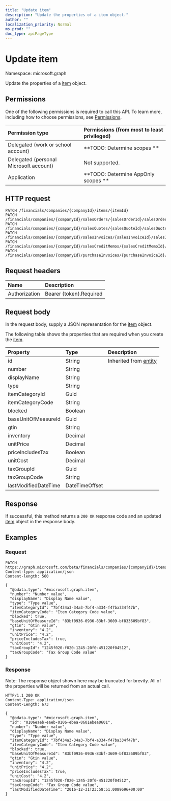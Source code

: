 ```yaml
---
title: "Update item"
description: "Update the properties of a item object."
author: ""
localization_priority: Normal
ms.prod: ""
doc_type: apiPageType
---
```


# Update item

Namespace: microsoft.graph

Update the properties of a [item](../resources/item.md) object.

## Permissions
One of the following permissions is required to call this API. To learn more, including how to choose permissions, see [Permissions](/concepts/permissions-reference.md).

|Permission type|Permissions (from most to least privileged)|
|:---|:---|
|Delegated (work or school account)|**TODO: Determine scopes **|
|Delegated (personal Microsoft account)|Not supported.|
|Application|**TODO: Determine AppOnly scopes **|

## HTTP request
<!-- {
  "blockType": "ignored"
}
-->
``` http
PATCH /financials/companies/{companyId}/items/{itemId}
PATCH /financials/companies/{companyId}/salesOrders/{salesOrderId}/salesOrderLines/{salesOrderLineId}/item
PATCH /financials/companies/{companyId}/salesQuotes/{salesQuoteId}/salesQuoteLines/{salesQuoteLineId}/item
PATCH /financials/companies/{companyId}/salesInvoices/{salesInvoiceId}/salesInvoiceLines/{salesInvoiceLineId}/item
PATCH /financials/companies/{companyId}/salesCreditMemos/{salesCreditMemoId}/salesCreditMemoLines/{salesCreditMemoLineId}/item
PATCH /financials/companies/{companyId}/purchaseInvoices/{purchaseInvoiceId}/purchaseInvoiceLines/{purchaseInvoiceLineId}/item
```

## Request headers
|Name|Description|
|:---|:---|
|Authorization|Bearer {token}.Required|

## Request body
In the request body, supply a JSON representation for the [item](../resources/item.md) object.

The following table shows the properties that are required when you create the [item](../resources/item.md).

|Property|Type|Description|
|:---|:---|:---|
|id|String| Inherited from [entity](../resources/entity.md)|
|number|String||
|displayName|String||
|type|String||
|itemCategoryId|Guid||
|itemCategoryCode|String||
|blocked|Boolean||
|baseUnitOfMeasureId|Guid||
|gtin|String||
|inventory|Decimal||
|unitPrice|Decimal||
|priceIncludesTax|Boolean||
|unitCost|Decimal||
|taxGroupId|Guid||
|taxGroupCode|String||
|lastModifiedDateTime|DateTimeOffset||



## Response
If successful, this method returns a `200 OK` response code and an updated [item](../resources/item.md) object in the response body.

## Examples

### Request
<!-- {
  "blockType": "request",
  "name": "update_item"
}
-->
``` http
PATCH https://graph.microsoft.com/beta/financials/companies/{companyId}/items/{itemId}
Content-type: application/json
Content-length: 560

{
  "@odata.type": "#microsoft.graph.item",
  "number": "Number value",
  "displayName": "Display Name value",
  "type": "Type value",
  "itemCategoryId": "7bf434a3-34a3-7bf4-a334-f47ba334f47b",
  "itemCategoryCode": "Item Category Code value",
  "blocked": true,
  "baseUnitOfMeasureId": "83bf0936-0936-83bf-3609-bf833609bf83",
  "gtin": "Gtin value",
  "inventory": "4.2",
  "unitPrice": "4.2",
  "priceIncludesTax": true,
  "unitCost": "4.2",
  "taxGroupId": "1245f020-f020-1245-20f0-451220f04512",
  "taxGroupCode": "Tax Group Code value"
}
```

### Response
Note: The response object shown here may be truncated for brevity. All of the properties will be returned from an actual call.
<!-- {
  "blockType": "response",
  "truncated": true
}
-->
``` http
HTTP/1.1 200 OK
Content-Type: application/json
Content-Length: 673

{
  "@odata.type": "#microsoft.graph.item",
  "id": "0106eaeb-eaeb-0106-ebea-0601ebea0601",
  "number": "Number value",
  "displayName": "Display Name value",
  "type": "Type value",
  "itemCategoryId": "7bf434a3-34a3-7bf4-a334-f47ba334f47b",
  "itemCategoryCode": "Item Category Code value",
  "blocked": true,
  "baseUnitOfMeasureId": "83bf0936-0936-83bf-3609-bf833609bf83",
  "gtin": "Gtin value",
  "inventory": "4.2",
  "unitPrice": "4.2",
  "priceIncludesTax": true,
  "unitCost": "4.2",
  "taxGroupId": "1245f020-f020-1245-20f0-451220f04512",
  "taxGroupCode": "Tax Group Code value",
  "lastModifiedDateTime": "2016-12-31T23:58:51.0089696+00:00"
}
```

